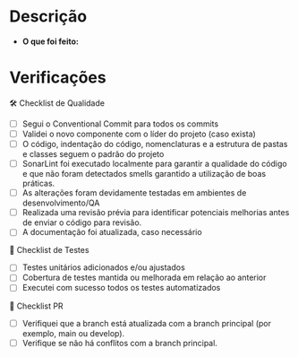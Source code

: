 # Descrição
<!-- Descreva brevemente as mudanças implementadas neste PR. Explique o problema que foi resolvido ou a feature que foi implementada. -->
- **O que foi feito:**

# Verificações
<!-- Marque as opções abaixo que foram atendidas -->

🛠️ Checklist de Qualidade
- [ ] Segui o Conventional Commit para todos os commits
- [ ] Validei o novo componente com o líder do projeto (caso exista)
- [ ] O código, indentação do código, nomenclaturas e a estrutura de pastas e classes seguem o padrão do projeto
- [ ] SonarLint foi executado localmente para garantir a qualidade do código e que não foram detectados smells garantido a utilização de boas práticas.
- [ ] As alterações foram devidamente testadas em ambientes de desenvolvimento/QA
- [ ] Realizada uma revisão prévia para identificar potenciais melhorias antes de enviar o código para revisão.
- [ ] A documentação foi atualizada, caso necessário

🧪 Checklist de Testes
- [ ] Testes unitários adicionados e/ou ajustados
- [ ] Cobertura de testes mantida ou melhorada em relação ao anterior
- [ ] Executei com sucesso todos os testes automatizados
      
🛑 Checklist PR
- [ ] Verifiquei que a branch está atualizada com a branch principal (por exemplo, main ou develop).
- [ ] Verifique se não há conflitos com a branch principal.

